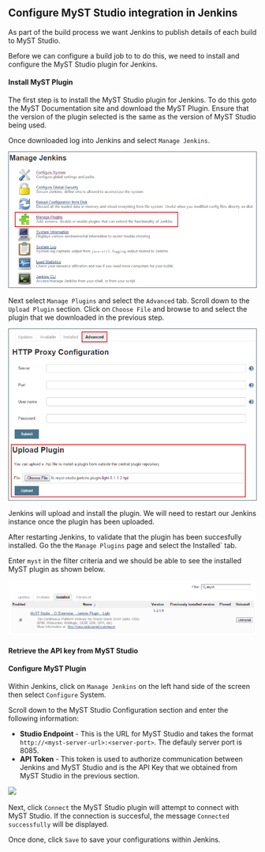 ## Configure MyST Studio integration in Jenkins
As part of the build process we want Jenkins to publish details of each build to MyST Studio. 

Before we can configure a build job to to do this, we need to install and configure the MyST Studio plugin for Jenkins.

#### Install MyST Plugin
The first step is to install the MyST Studio plugin for Jenkins. To do this goto the  MyST Documentation site and download the MyST Plugin. Ensure that the version of the plugin selected is the same as the version of MyST Studio being used.

Once downloaded log into Jenkins and select `Manage Jenkins`. 

![](img/manageJenkins.PNG)

Next select `Manage Plugins` and select the `Advanced` tab. Scroll down to the `Upload Plugin` section. Click on `Choose File` and browse to and select the plugin that we downloaded in the previous step.

![](img/uploadJenkinsPlugin.PNG)

Jenkins will upload and install the plugin. We will need to restart our Jenkins instance once the plugin has been uploaded.

After restarting Jenkins, to validate that the plugin has been succesfully installed. Go the the `Manage Plugins` page and select the Installed` tab.

Enter `myst` in the filter criteria and we should be able to see the installed MyST plugin as shown below.

![](img/installedJenkinsPlugin.PNG)

#### Retrieve the API key from MyST Studio


#### Configure MyST Plugin
Within Jenkins, click on `Manage Jenkins` on the left hand side of the screen then select `Configure` System.

Scroll down to the MyST Studio Configuration section and enter the following information:
* **Studio Endpoint** - This is the URL for MyST Studio and takes the format `http://<myst-server-url>:<server-port>`. The defauly server port is 8085.
* **API Token** - This 	token is used to authorize communication between Jenkins and MyST Studio and is the API Key that we obtained from MyST Studio in the previous section.

![](img/configueJenkinsPlugin.PNG)

Next, click `Connect` the MyST Studio plugin will attempt to connect with MyST Studio. If the connection is succesful, the message `Connected successfully` will be displayed.

Once done, click `Save` to save your configurations within Jenkins.